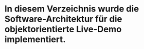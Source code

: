 # In diesem Verzeichnis wurde die Software-Architektur für die objektorientierte Live-Demo implementiert. 
